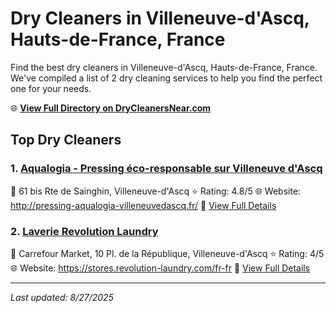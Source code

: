 # Dry Cleaners in Villeneuve-d'Ascq, Hauts-de-France, France

Find the best dry cleaners in Villeneuve-d'Ascq, Hauts-de-France, France. We've compiled a list of 2 dry cleaning services to help you find the perfect one for your needs.

🌐 **[View Full Directory on DryCleanersNear.com](https://drycleanersnear.com/city/France/Hauts-de-France/Villeneuve-d'Ascq)**

## Top Dry Cleaners

### 1. [Aqualogia - Pressing éco-responsable sur Villeneuve d'Ascq](https://drycleanersnear.com/dryCleaner/68ae677cc95ff2c6096b141a/aqualogia-pressing-co-responsable-sur-villeneuve-d-ascq)
📍 61 bis Rte de Sainghin, Villeneuve-d'Ascq
⭐ Rating: 4.8/5
🌐 Website: http://pressing-aqualogia-villeneuvedascq.fr/
🔗 [View Full Details](https://drycleanersnear.com/dryCleaner/68ae677cc95ff2c6096b141a/aqualogia-pressing-co-responsable-sur-villeneuve-d-ascq)

### 2. [Laverie Revolution Laundry](https://drycleanersnear.com/dryCleaner/68ae67cbc95ff2c6096b18a4/laverie-revolution-laundry)
📍 Carrefour Market, 10 Pl. de la République, Villeneuve-d'Ascq
⭐ Rating: 4/5
🌐 Website: https://stores.revolution-laundry.com/fr-fr
🔗 [View Full Details](https://drycleanersnear.com/dryCleaner/68ae67cbc95ff2c6096b18a4/laverie-revolution-laundry)


---

*Last updated: 8/27/2025*
